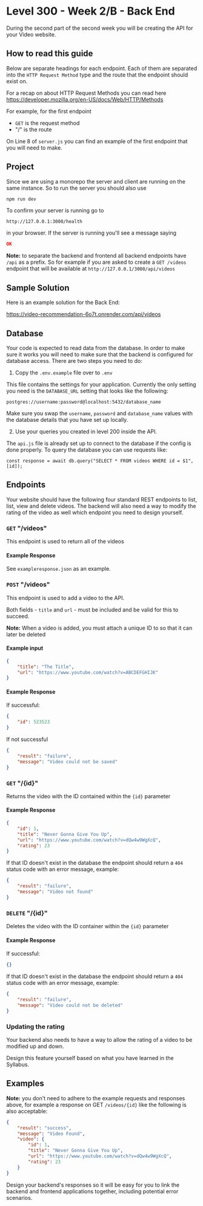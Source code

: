 # Level 300 - Week 2/B - Back End

During the second part of the second week you will be creating the API for your Video website.

## How to read this guide

Below are separate headings for each endpoint. Each of them are separated into the `HTTP Request Method` type and the route that the endpoint should exist on.

For a recap on about HTTP Request Methods you can read here
https://developer.mozilla.org/en-US/docs/Web/HTTP/Methods

For example, for the first endpoint

- `GET` is the request method
- "/" is the route

On Line 8 of `server.js` you can find an example of the first endpoint that you will need to make.

## Project

Since we are using a monorepo the server and client are running on the same instance. So to run the server you should also use

```sh
npm run dev
```

To confirm your server is running go to

```url
http://127.0.0.1:3000/health
```

in your browser. If the server is running you'll see a message saying

```json
OK
```

**Note:** to separate the backend and frontend all backend endpoints have `/api` as a prefix. So for example if you are asked to create a `GET /videos` endpoint that will be available at `http://127.0.0.1/3000/api/videos`

## Sample Solution

Here is an example solution for the Back End:

https://video-recommendation-6o7t.onrender.com/api/videos

## Database

Your code is expected to read data from the database. In order to make sure it works you will need to make sure that the backend is configured for database access.
There are two steps you need to do:

1. Copy the `.env.example` file over to `.env`

This file contains the settings for your application. Currently the only setting you need is the `DATABASE_URL` setting that looks like the following:

```
postgres://username:password@localhost:5432/database_name
```

Make sure you swap the `username`, `password` and `database_name` values with the database details that you have set up locally.

2. Use your queries you created in level 200 inside the API.

The `api.js` file is already set up to connect to the database if the config is done properly. To query the database you can use requests like:

```
const response = await db.query("SELECT * FROM videos WHERE id = $1",[id]);
```

## Endpoints

Your website should have the following four standard REST endpoints to list, list, view and delete videos. The backend will also need a way to modify the rating of the video as well which endpoint you need to design yourself.

### `GET` "/videos"

This endpoint is used to return all of the videos

#### Example Response

See `exampleresponse.json` as an example.

### `POST` "/videos"

This endpoint is used to add a video to the API.

Both fields - `title` and `url` - must be included and be valid for this to succeed.

**Note:** When a video is added, you must attach a unique ID to so that it can later be deleted

#### Example input

```json
{
	"title": "The Title",
	"url": "https://www.youtube.com/watch?v=ABCDEFGHIJK"
}
```

#### Example Response

If successful:

```json
{
	"id": 523523
}
```

If not successful

```json
{
	"result": "failure",
	"message": "Video could not be saved"
}
```

### `GET` "/{id}"

Returns the video with the ID contained within the `{id}` parameter

#### Example Response

```json
{
	"id": 1,
	"title": "Never Gonna Give You Up",
	"url": "https://www.youtube.com/watch?v=dQw4w9WgXcQ",
	"rating": 23
}
```

If that ID doesn't exist in the database the endpoint should return a `404` status code with an error message, example:

```json
{
	"result": "failure",
	"message": "Video not found"
}
```

### `DELETE` "/{id}"

Deletes the video with the ID container within the `{id}` parameter

#### Example Response

If successful:

```json
{}
```

If that ID doesn't exist in the database the endpoint should return a `404` status code with an error message, example:

```json
{
	"result": "failure",
	"message": "Video could not be deleted"
}
```

### Updating the rating

Your backend also needs to have a way to allow the rating of a video to be modified up and down.

Design this feature yourself based on what you have learned in the Syllabus.

## Examples

**Note:** you don't need to adhere to the example requests and responses above, for example a response on GET `/videos/{id}` like the following is also acceptable:

```json
{
	"result": "success",
	"message": "Video Found",
	"video": {
		"id": 1,
		"title": "Never Gonna Give You Up",
		"url": "https://www.youtube.com/watch?v=dQw4w9WgXcQ",
		"rating": 23
	}
}
```

Design your backend's responses so it will be easy for you to link the backend and frontend applications together, including potential error scenarios.
